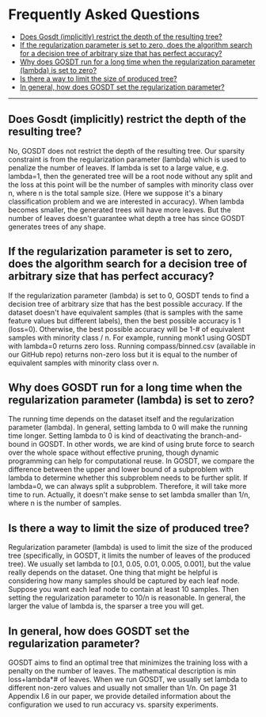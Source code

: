 # Frequently Asked Questions
- [Does Gosdt (implicitly) restrict the depth of the resulting tree?](##depth)
- [If the regularization parameter is set to zero, does the algorithm search for a decision tree of arbitrary size that has perfect accuracy? ](#perfect_accuracy)
- [Why does GOSDT run for a long time when the regularization parameter (lambda) is set to zero?](##long_run)
- [Is there a way to limit the size of produced tree?](##limit_tree_size)
- [In general, how does GOSDT set the regularization parameter?](##set_lambda)

---

## Does Gosdt (implicitly) restrict the depth of the resulting tree? 

No, GOSDT does not restrict the depth of the resulting tree. Our sparsity constraint is from the regularization parameter (lambda) which is used to penalize the number of leaves. If lambda is set to a large value, e.g. lambda=1, then the generated tree will be a root node without any split and the loss at this point will be the number of samples with minority class over n, where n is the total sample size. (Here we suppose it's a binary classification problem and we are interested in accuracy). When lambda becomes smaller, the generated trees will have more leaves. But the number of leaves doesn't guarantee what depth a tree has since GOSDT generates trees of any shape.



## If the regularization parameter is set to zero, does the algorithm search for a decision tree of arbitrary size that has perfect accuracy? 

If the regularization parameter (lambda) is set to 0, GOSDT tends to find a decision tree of arbitrary size that has the best possible accuracy. If the dataset doesn't have equivalent samples (that is samples with the same feature values but different labels), then the best possible accuracy is 1 (loss=0). Otherwise, the best possible accuracy will be 1-# of equivalent samples with minority class / n. For example, running monk1 using GOSDT with lambda=0 returns zero loss. Running compass/binned.csv (available in our GitHub repo) returns non-zero loss but it is equal to the number of equivalent samples with minority class over n. 



## Why does GOSDT run for a long time when the regularization parameter (lambda) is set to zero?

The running time depends on the dataset itself and the regularization parameter (lambda). In general, setting lambda to 0 will make the running time longer. Setting lambda to 0 is kind of deactivating the branch-and-bound in GOSDT. In other words, we are kind of using brute force to search over the whole space without effective pruning, though dynamic programming can help for computational reuse. 
In GOSDT, we compare the difference between the upper and lower bound of a subproblem with lambda to determine whether this subproblem needs to be further split. If lambda=0, we can always split a subproblem. Therefore, it will take more time to run.  Actually, it doesn't make sense to set lambda smaller than 1/n, where n is the number of samples.



## Is there a way to limit the size of produced tree?

Regularization parameter (lambda) is used to limit the size of the produced tree (specifically, in GOSDT, it limits the number of leaves of the produced tree). We usually set lambda to [0.1, 0.05, 0.01, 0.005, 0.001], but the value really depends on the dataset. One thing that might be helpful is considering how many samples should be captured by each leaf node. Suppose you want each leaf node to contain at least 10 samples. Then setting the regularization parameter to 10/n is reasonable. In general, the larger the value of lambda is, the sparser a tree you will get.



## In general, how does GOSDT set the regularization parameter? 

GOSDT aims to find an optimal tree that minimizes the training loss with a penalty on the number of leaves. The mathematical description is min loss+lambda*# of leaves. When we run GOSDT, we usually set lambda to different non-zero values and usually not smaller than 1/n. On page 31 Appendix I.6 in our paper, we provide detailed information about the configuration we used to run accuracy vs. sparsity experiments.  


